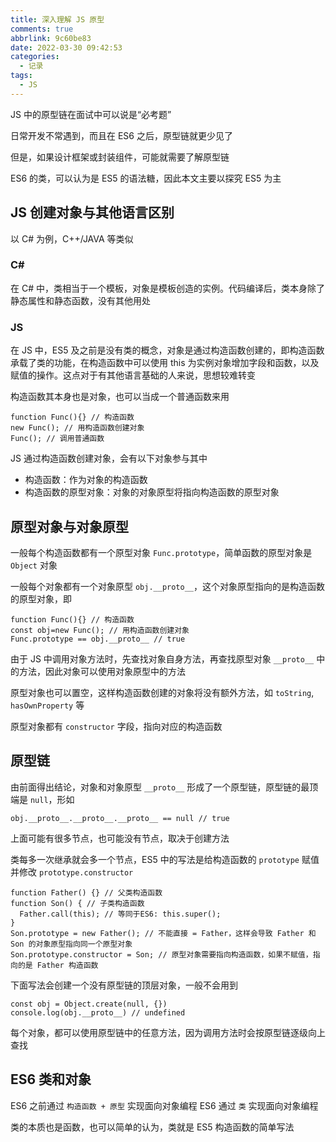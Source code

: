 ```yaml
---
title: 深入理解 JS 原型
comments: true
abbrlink: 9c60be83
date: 2022-03-30 09:42:53
categories:
  - 记录
tags:
  - JS
---
```


JS 中的原型链在面试中可以说是“必考题”

日常开发不常遇到，而且在 ES6 之后，原型链就更少见了

但是，如果设计框架或封装组件，可能就需要了解原型链

ES6 的类，可以认为是 ES5 的语法糖，因此本文主要以探究 ES5 为主

<!--more-->

## JS 创建对象与其他语言区别

以 C# 为例，C++/JAVA 等类似

### C#

在 C# 中，类相当于一个模板，对象是模板创造的实例。代码编译后，类本身除了静态属性和静态函数，没有其他用处

### JS

在 JS 中，ES5 及之前是没有类的概念，对象是通过构造函数创建的，即构造函数承载了类的功能，在构造函数中可以使用 this 为实例对象增加字段和函数，以及赋值的操作。这点对于有其他语言基础的人来说，思想较难转变

构造函数其本身也是对象，也可以当成一个普通函数来用

```JS
function Func(){} // 构造函数
new Func(); // 用构造函数创建对象
Func(); // 调用普通函数
```

JS 通过构造函数创建对象，会有以下对象参与其中

- 构造函数：作为对象的构造函数
- 构造函数的原型对象：对象的对象原型将指向构造函数的原型对象

## 原型对象与对象原型

一般每个构造函数都有一个原型对象 `Func.prototype`，简单函数的原型对象是 `Object` 对象

一般每个对象都有一个对象原型 `obj.__proto__`，这个对象原型指向的是构造函数的原型对象，即

```JS
function Func(){} // 构造函数
const obj=new Func(); // 用构造函数创建对象
Func.prototype == obj.__proto__ // true
```

由于 JS 中调用对象方法时，先查找对象自身方法，再查找原型对象 `__proto__` 中的方法，因此对象可以使用对象原型中的方法

原型对象也可以置空，这样构造函数创建的对象将没有额外方法，如 `toString`, `hasOwnProperty` 等

原型对象都有 `constructor` 字段，指向对应的构造函数

## 原型链

由前面得出结论，对象和对象原型 `__proto__` 形成了一个原型链，原型链的最顶端是 `null`，形如

```JS
obj.__proto__.__proto__.__proto__ == null // true
```

上面可能有很多节点，也可能没有节点，取决于创建方法

类每多一次继承就会多一个节点，ES5 中的写法是给构造函数的 `prototype` 赋值并修改 `prototype.constructor`

```JS
function Father() {} // 父类构造函数
function Son() { // 子类构造函数
  Father.call(this); // 等同于ES6: this.super();
}
Son.prototype = new Father(); // 不能直接 = Father，这样会导致 Father 和 Son 的对象原型指向同一个原型对象
Son.prototype.constructor = Son; // 原型对象需要指向构造函数，如果不赋值，指向的是 Father 构造函数
```

下面写法会创建一个没有原型链的顶层对象，一般不会用到

```JS
const obj = Object.create(null, {})
console.log(obj.__proto__) // undefined
```

每个对象，都可以使用原型链中的任意方法，因为调用方法时会按原型链逐级向上查找

## ES6 类和对象

ES6 之前通过 `构造函数 + 原型` 实现面向对象编程
ES6 通过 `类` 实现面向对象编程

类的本质也是函数，也可以简单的认为，类就是 ES5 构造函数的简单写法
